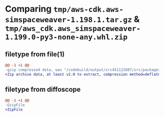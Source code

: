 # Comparing `tmp/aws-cdk.aws-simspaceweaver-1.198.1.tar.gz` & `tmp/aws_cdk.aws_simspaceweaver-1.199.0-py3-none-any.whl.zip`

## filetype from file(1)

```diff
@@ -1 +1 @@
-gzip compressed data, was "/codebuild/output/src451122087/src/packages/@aws-cdk/aws-simspaceweaver/dist/python/aws-cdk.aws-simspaceweaver-1.198.1.tar", last modified: Tue Mar 28 21:36:36 2023, max compression
+Zip archive data, at least v2.0 to extract, compression method=deflate
```

## filetype from diffoscope

```diff
@@ -1 +1 @@
-GzipFile
+ZipFile
```

